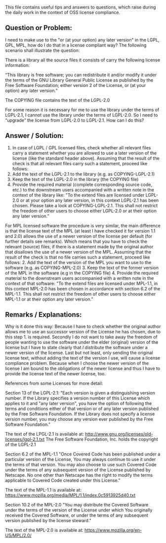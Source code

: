 This file contains useful tips and answers to questions, which raise during the daily work in the context of OSS license compliance. 


Question or Problem:
--------------------
I need to make use to the "or (at your option) any later version" in the LGPL, GPL, MPL, how do I do that in a license compliant way?
The following scenario shall illustrate the question:

There is a library all the source files it consists of carry the following license information:
 
“This library is free software; you can redistribute it and/or
modify it under the terms of the GNU Library General Public
License as published by the Free Software Foundation; either
version 2 of the License, or (at your option) any later version.”
 
The COPYING file contains the text of the LGPL-2.0
 
For some reason it is necessary for me to use the library under the terms of LGPL-2.1, I cannot use the library under the terms of LGPL-2.0. So I need to “upgrade” the license from LGPL-2.0 to LGPL-2.1. 
How can I do this?


Answer / Solution:
------------------
1. In case of LGPL / GPL licensed files, check whether all relevant files carry a statement whether you are allowed to use a later version of the license (like the standard header above).
Assuming that the result of the check is that all relevant files carry such a statement, proceed like follows:
2. Add the text of the LGPL-2.1 to the library (e.g. as COPYING-LGPL-2.1)
3. Keep the text of the LGPL-2.0 in the library (the COPYING file)
4. Provide the required material (complete corresponding source code, etc.) to the downstream users accompanied with a written note in the context of the library like:
"To the extend files are licensed under LGPL-2.0 or at your option any later version, in this context LGPL-2.1 has been chosen. Please take a look at COPYING-LGPL-2.1. This shall not restrict the freedom of other users to choose either LGPL-2.0 or at their option any later version.”

For MPL licensed software the procedure is very similar, the main difference is that the license text of the MPL (at least I have checked it for version 1.1 and 2.0) allows the use of a newer version of the license per default (for further details see remarks). Which means that you have to check the relevant (source) files, if there is a statement made by the original author that disallows the use of a newer version of the MPL.
Assuming that the result of the check is that no file carries such a statement, proceed like follows:
2. Add the text of the version of the MPL you want to use to the software (e.g. as COPYING-MPL-2.0)
3. Keep the text of the former version of the MPL in the software (e.g in the COPYING file)
4. Provide the required material to the downstream users accompanied with a written note in the context of that software:
"To the extend files are licensed under MPL-1.1, in this context MPL-2.0 has been chosen in accordance with section 6.2 of the MPL-1.1. This shall not restrict the freedom of other users to choose either MPL-1.1 or at their option any later version.”

Remarks / Explanations:
-----------------------

Why is it done this way:
Because I have to check whether the original author allows me to use an successor version of the License he has chosen, due to this step 1. is required.
Secondly I do not want to take away the freedom of people wanting to use the software under the elder (original) version of the license but I have to state clearly that *I* distribute the software under a newer version of the license.
Last but not least, only sending the original license text, without adding the text of the version I use, will cause a license compliance problem. Because when I choose the newer version of the license I am bound to the obligations of the newer license and thus I have to provide the license text of the newer license, too. 

References from some Licenses for more detail:

Section 13 of the LGPL-2.1:
"Each version is given a distinguishing version number.  If the Library
specifies a version number of this License which applies to it and
"any later version", you have the option of following the terms and
conditions either of that version or of any later version published by
the Free Software Foundation.  If the Library does not specify a
license version number, you may choose any version ever published by
the Free Software Foundation."

The text of the LPGL-2.1 is available at: http://www.gnu.org/licenses/old-licenses/lgpl-2.1.txt
The Free Software Foundation, Inc. holds the copyright of the LGPL-2.1



Section 6.2 of the MPL-1.1
"Once Covered Code has been published under a particular version of the
License, You may always continue to use it under the terms of that
version. You may also choose to use such Covered Code under the terms
of any subsequent version of the License published by Netscape. No one
other than Netscape has the right to modify the terms applicable to
Covered Code created under this License."

The text of the MPL-1.1 is available at: https://www.mozilla.org/media/MPL/1.1/index.0c5913925d40.txt


Section 10.2 of the MPL-2.0
"You may distribute the Covered Software under the terms of the version of the License under which You originally received the Covered Software, or under the terms of any subsequent version published by the license steward."

The text of the MPL-2.0 is available at: https://www.mozilla.org/en-US/MPL/2.0/

